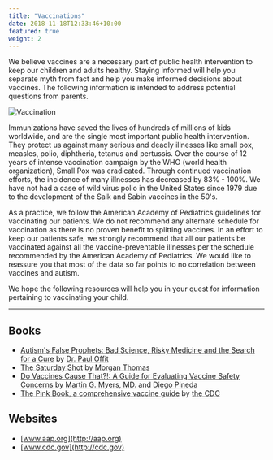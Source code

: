 ```yaml
---
title: "Vaccinations"
date: 2018-11-18T12:33:46+10:00
featured: true
weight: 2
---
```


We believe vaccines are a necessary part of public health intervention to keep our children and adults healthy. Staying informed will help you separate myth from fact and help you make informed decisions about vaccines. The following information is intended to address potential questions from parents.

![Vaccination](./vaccination.jpg)

Immunizations have saved the lives of hundreds of millions of kids worldwide, and are the single most important public health intervention. They protect us against many serious and deadly illnesses like small pox, measles, polio, diphtheria, tetanus and pertussis. Over the course of 12 years of intense vaccination campaign by the WHO (world health organization), Small Pox was eradicated. Through continued vaccination efforts, the incidence of many illnesses has decreased by 83% - 100%. We have not had a case of wild virus polio in the United States since 1979 due to the development of the Salk and Sabin vaccines in the 50's.

As a practice, we follow the American Academy of Pediatrics guidelines for vaccinating our patients. We do not recommend any alternate schedule for vaccination as there is no proven benefit to splitting vaccines. In an effort to keep our patients safe, we strongly recommend that all our patients be vaccinated against all the vaccine-preventable illnesses per the schedule recommended by the American Academy of Pediatrics. We would like to reassure you that most of the data so far points to no correlation between vaccines and autism.

We hope the following resources will help you in your quest for information pertaining to vaccinating your child.

---

## Books

- [Autism's False Prophets: Bad Science, Risky Medicine and the Search for a Cure](https://www.goodreads.com/book/show/3360358-autism-s-false-prophets) by [Dr. Paul Offit](https://www.goodreads.com/author/show/334841.Paul_A_Offit)
- [The Saturday Shot](https://www.goodreads.com/book/show/7183259-the-saturday-shot?ac=1&from_search=true&qid=owzFkpokKS&rank=1) by [Morgan Thomas](https://www.goodreads.com/author/show/529625.Morgan_Thomas)
- [Do Vaccines Cause That?!: A Guide for Evaluating Vaccine Safety Concerns](https://www.goodreads.com/book/show/3578469-do-vaccines-cause-that?ac=1&from_search=true&qid=BKX8suWjGo&rank=1) by [Martin G. Myers, MD.](https://www.goodreads.com/author/show/5613468.Martin_G_Myers) and [Diego Pineda](https://www.goodreads.com/author/show/5613469.Diego_Pineda)
- [The Pink Book, a comprehensive vaccine guide](https://www.goodreads.com/book/show/6760251-epidemiology-and-prevention-of-vaccine-preventable-diseases?ac=1&from_search=true&qid=4mDvdwtp1U&rank=1) by [the CDC](https://www.goodreads.com/author/show/19069331.Centers_for_Disease_Control_and_Prevention)

## Websites

- [www.aap.org](http://aap.org)
- [www.cdc.gov](http://cdc.gov)
